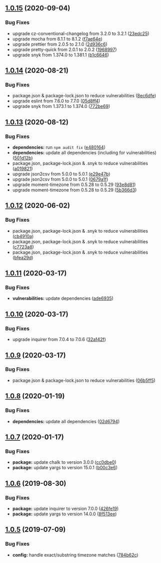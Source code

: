 ## [1.0.15](https://github.com/JaredReisinger/order-fetcher/compare/v1.0.14...v1.0.15) (2020-09-04)


### Bug Fixes

* upgrade cz-conventional-changelog from 3.2.0 to 3.2.1 ([23edc25](https://github.com/JaredReisinger/order-fetcher/commit/23edc257897fa80d64aa2b4a05db43c04c18be24))
* upgrade mocha from 8.1.1 to 8.1.2 ([f7ae64e](https://github.com/JaredReisinger/order-fetcher/commit/f7ae64ea12745f0fb73c2b2d76c0cc72c060ad24))
* upgrade prettier from 2.0.5 to 2.1.0 ([2d936c6](https://github.com/JaredReisinger/order-fetcher/commit/2d936c6d03ca097b355a44ad1df293d00e0ff63f))
* upgrade pretty-quick from 2.0.1 to 2.0.2 ([1968997](https://github.com/JaredReisinger/order-fetcher/commit/19689976dea1e9897888cbe533a523bd6b588dbb))
* upgrade snyk from 1.374.0 to 1.381.1 ([b1c6646](https://github.com/JaredReisinger/order-fetcher/commit/b1c66467b6973c93e7f6f69a1f279da8a2302dd4))

## [1.0.14](https://github.com/JaredReisinger/order-fetcher/compare/v1.0.13...v1.0.14) (2020-08-21)


### Bug Fixes

* package.json & package-lock.json to reduce vulnerabilities ([8ec6dfe](https://github.com/JaredReisinger/order-fetcher/commit/8ec6dfe1e04c361a89a7f4257f157e80b79afd6b))
* upgrade eslint from 7.6.0 to 7.7.0 ([05d8ff4](https://github.com/JaredReisinger/order-fetcher/commit/05d8ff4ccc8d48071e7a91322fc4d9e451a3b401))
* upgrade snyk from 1.373.1 to 1.374.0 ([772be69](https://github.com/JaredReisinger/order-fetcher/commit/772be693e3ab5ce2113b37709c13192d9a3ea3f6))

## [1.0.13](https://github.com/JaredReisinger/order-fetcher/compare/v1.0.12...v1.0.13) (2020-08-12)


### Bug Fixes

* **dependencies:** run `npm audit fix` ([e480164](https://github.com/JaredReisinger/order-fetcher/commit/e480164aa2e4c24db3e9e0fdbe717c853d864a9e))
* **dependencies:** update all dependencies (including for vulnerabilities) ([501d12b](https://github.com/JaredReisinger/order-fetcher/commit/501d12bd06cc30def5c8e1a6d27baf42081f3251))
* package.json, package-lock.json & .snyk to reduce vulnerabilities ([a019821](https://github.com/JaredReisinger/order-fetcher/commit/a01982131aa86feff1dd58c8ea42fd17dcb4c68c))
* upgrade json2csv from 5.0.0 to 5.0.1 ([e29e47b](https://github.com/JaredReisinger/order-fetcher/commit/e29e47b848db28efe0489e88f28d368e97932341))
* upgrade json2csv from 5.0.0 to 5.0.1 ([0679a1f](https://github.com/JaredReisinger/order-fetcher/commit/0679a1ff510f57f2d4ff7f841c82d2857c9e010e))
* upgrade moment-timezone from 0.5.28 to 0.5.29 ([93e8d81](https://github.com/JaredReisinger/order-fetcher/commit/93e8d81b9dc82dcc99c5ccac882318d434f372d8))
* upgrade moment-timezone from 0.5.28 to 0.5.29 ([5b366d3](https://github.com/JaredReisinger/order-fetcher/commit/5b366d3dbedd4e01ec1c446cc51f04986e01bdb9))

## [1.0.12](https://github.com/JaredReisinger/order-fetcher/compare/v1.0.11...v1.0.12) (2020-06-02)

### Bug Fixes

- package.json, package-lock.json & .snyk to reduce vulnerabilities ([cb4910a](https://github.com/JaredReisinger/order-fetcher/commit/cb4910a6e8a1798875b9b5b197811f6ec3b12f14))
- package.json, package-lock.json & .snyk to reduce vulnerabilities ([c7723a8](https://github.com/JaredReisinger/order-fetcher/commit/c7723a8339b5f9d62d011e20f87550e1b22da2a0))
- package.json, package-lock.json & .snyk to reduce vulnerabilities ([bfea29d](https://github.com/JaredReisinger/order-fetcher/commit/bfea29d49c504aa94b3541a8f56f6c6fd05ca0a4))

## [1.0.11](https://github.com/JaredReisinger/order-fetcher/compare/v1.0.10...v1.0.11) (2020-03-17)

### Bug Fixes

- **vulnerabilities:** update dependencies ([ade6935](https://github.com/JaredReisinger/order-fetcher/commit/ade6935bf7c455195eb2c91bfd24b7ab8e49cf4e))

## [1.0.10](https://github.com/JaredReisinger/order-fetcher/compare/v1.0.9...v1.0.10) (2020-03-17)

### Bug Fixes

- upgrade inquirer from 7.0.4 to 7.0.6 ([32a142f](https://github.com/JaredReisinger/order-fetcher/commit/32a142f1ab346d0c652c95977cf096e15e55ff87))

## [1.0.9](https://github.com/JaredReisinger/order-fetcher/compare/v1.0.8...v1.0.9) (2020-03-17)

### Bug Fixes

- package.json & package-lock.json to reduce vulnerabilities ([06b5ff5](https://github.com/JaredReisinger/order-fetcher/commit/06b5ff5c5b8a6509de84a1c720ea731d320aa967))

## [1.0.8](https://github.com/JaredReisinger/order-fetcher/compare/v1.0.7...v1.0.8) (2020-01-19)

### Bug Fixes

- **dependencies:** update all dependencies ([02d6794](https://github.com/JaredReisinger/order-fetcher/commit/02d6794f6b027216887bc051f48b45ca9cc05907))

## [1.0.7](https://github.com/JaredReisinger/order-fetcher/compare/v1.0.6...v1.0.7) (2020-01-17)

### Bug Fixes

- **package:** update chalk to version 3.0.0 ([cc0dbe0](https://github.com/JaredReisinger/order-fetcher/commit/cc0dbe0))
- **package:** update yargs to version 15.0.1 ([b00c3e6](https://github.com/JaredReisinger/order-fetcher/commit/b00c3e6))

## [1.0.6](https://github.com/JaredReisinger/order-fetcher/compare/v1.0.5...v1.0.6) (2019-08-30)

### Bug Fixes

- **package:** update inquirer to version 7.0.0 ([426fe19](https://github.com/JaredReisinger/order-fetcher/commit/426fe19))
- **package:** update yargs to version 14.0.0 ([8f513ee](https://github.com/JaredReisinger/order-fetcher/commit/8f513ee))

## [1.0.5](https://github.com/JaredReisinger/order-fetcher/compare/v1.0.4...v1.0.5) (2019-07-09)

### Bug Fixes

- **config:** handle exact/substring timezone matches ([784b62c](https://github.com/JaredReisinger/order-fetcher/commit/784b62c))
